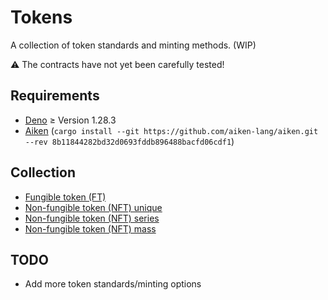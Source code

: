 # Tokens

A collection of token standards and minting methods. (WIP)

⚠️ The contracts have not yet been carefully tested!

## Requirements

- [Deno](https://deno.land/) $\ge$ Version 1.28.3
- [Aiken](https://github.com/aiken-lang/aiken.git) (`cargo install --git https://github.com/aiken-lang/aiken.git --rev 8b11844282bd32d0693fddb896488bacfd06cdf1`)

## Collection

- [Fungible token (FT)](./ft/)
- [Non-fungible token (NFT) unique](./nft/unique/)
- [Non-fungible token (NFT) series](./nft/series/)
- [Non-fungible token (NFT) mass](./nft/mass/)

## TODO
- Add more token standards/minting options